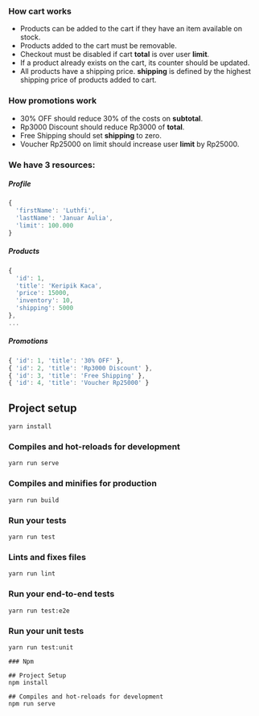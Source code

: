 ### How cart works

- Products can be added to the cart if they have an item available on stock.
- Products added to the cart must be removable.
- Checkout must be disabled if cart **total** is over user **limit**.
- If a product already exists on the cart, its counter should be updated.
- All products have a shipping price. **shipping** is defined by the highest shipping price of products added to cart.

### How promotions work

- 30% OFF should reduce 30% of the costs on **subtotal**.
- Rp3000 Discount should reduce Rp3000 of **total**.
- Free Shipping should set **shipping** to zero.
- Voucher Rp25000 on limit should increase user **limit** by Rp25000.

### We have 3 resources:

##### Profile

```js
{
  'firstName': 'Luthfi',
  'lastName': 'Januar Aulia',
  'limit': 100.000
}
```

##### Products

```js
{
  'id': 1,
  'title': 'Keripik Kaca',
  'price': 15000,
  'inventory': 10,
  'shipping': 5000
},
...
```

##### Promotions

```js
{ 'id': 1, 'title': '30% OFF' },
{ 'id': 2, 'title': 'Rp3000 Discount' },
{ 'id': 3, 'title': 'Free Shipping' },
{ 'id': 4, 'title': 'Voucher Rp25000' }
```

## Project setup
```
yarn install
```

### Compiles and hot-reloads for development
```
yarn run serve
```

### Compiles and minifies for production
```
yarn run build
```

### Run your tests
```
yarn run test
```

### Lints and fixes files
```
yarn run lint
```

### Run your end-to-end tests
```
yarn run test:e2e
```

### Run your unit tests
```
yarn run test:unit

### Npm 

## Project Setup
npm install

## Compiles and hot-reloads for development
npm run serve
